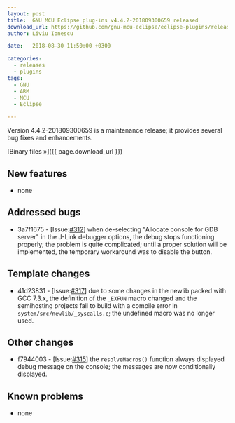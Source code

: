 ```yaml
---
layout: post
title:  GNU MCU Eclipse plug-ins v4.4.2-201809300659 released
download_url: https://github.com/gnu-mcu-eclipse/eclipse-plugins/releases/tag/v4.4.2-201809300659
author: Liviu Ionescu

date:   2018-08-30 11:50:00 +0300

categories:
  - releases
  - plugins
tags:
  - GNU
  - ARM
  - MCU
  - Eclipse

---
```


Version 4.4.2-201809300659 is a maintenance release; it provides
several bug fixes and enhancements.

[Binary files »]({{ page.download_url }})


## New features

* none

## Addressed bugs

* 3a7f1675 - [Issue:[#312](https://github.com/gnu-mcu-eclipse/eclipse-plugins/issues/312)]
when de-selecting "Allocate console for GDB server" in the 
J-Link debugger options, the debug stops functioning properly;
the problem is quite complicated; until a proper solution will
be implemented, the temporary workaround was to disable the button.

## Template changes

* 41d23831 - [Issue:[#317](https://github.com/gnu-mcu-eclipse/eclipse-plugins/issues/317)]
due to some changes in the newlib packed with GCC 7.3.x, 
the definition of the `_EXFUN` macro changed 
and the semihosting projects fail to build with a compile error in 
`system/src/newlib/_syscalls.c`; the undefined macro was no 
longer used.

## Other changes

* f7944003 - [Issue:[#315](https://github.com/gnu-mcu-eclipse/eclipse-plugins/issues/315)]
the `resolveMacros()` function always displayed debug message on 
the console; the messages are now conditionally displayed.

## Known problems

* none
